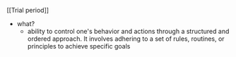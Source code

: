 [[Trial period]]
- what?
	- ability to control one's behavior and actions through a structured and ordered approach. It involves adhering to a set of rules, routines, or principles to achieve specific goals
	
